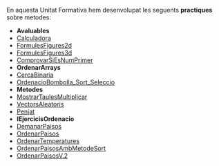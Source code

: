 En aquesta Unitat Formativa hem desenvolupat les seguents **practiques** sobre metodes:
- **Avaluables**
- [Calculadora](https://github.com/MarcMengual/Porfoli/blob/main/Moduls/M03/UF2/Exercicis_Avaluables/Ex1Calculadora.java)
- [FormulesFigures2d](https://github.com/MarcMengual/Porfoli/blob/main/Moduls/M03/UF2/Exercicis_Avaluables/Ex2.java)
- [FormulesFigures3d](https://github.com/MarcMengual/Porfoli/blob/main/Moduls/M03/UF2/Exercicis_Avaluables/Ex3.java)
- [ComprovarSiEsNumPrimer](https://github.com/MarcMengual/Porfoli/blob/main/Moduls/M03/UF2/Exercicis_Avaluables/Ex4.java)
- **OrdenarArrays**
- [CercaBinaria](https://github.com/MarcMengual/Porfoli/blob/main/Moduls/M03/UF2/Exercicis_Ordenar_Arrays/Cerca_binaria.java)
- [OrdenacioBombolla_Sort_Seleccio](https://github.com/MarcMengual/Porfoli/blob/main/Moduls/M03/UF2/Exercicis_Ordenar_Arrays/ordenacio.java)
- **Metodes**
- [MostrarTaulesMultiplicar](https://github.com/MarcMengual/Porfoli/blob/main/Moduls/M03/UF2/Exercicis_metodes/MostrarTaulesMultiplicar.java)
- [VectorsAleatoris](https://github.com/MarcMengual/Porfoli/blob/main/Moduls/M03/UF2/Exercicis_metodes/VectorsAleatoris.java)
- [Penjat](https://github.com/MarcMengual/Porfoli/blob/main/Moduls/M03/UF2/Exercicis_metodes/penjat.java)
- **IEjercicisOrdenacio**
- [DemanarPaisos](https://github.com/MarcMengual/Porfoli/blob/main/Moduls/M03/UF2/exercicis_Inici_m02/Ex04.java)
- [OrdenarPaisos](https://github.com/MarcMengual/Porfoli/blob/main/Moduls/M03/UF2/exercicis_Inici_m02/Ex1.java)
- [OrdenarTemperatures](https://github.com/MarcMengual/Porfoli/blob/main/Moduls/M03/UF2/exercicis_Inici_m02/Ex2.java)
- [OrdenarPaisosAmbMetodeSort](https://github.com/MarcMengual/Porfoli/blob/main/Moduls/M03/UF2/exercicis_Inici_m02/Ex3.java)
- [OrdenarPaisosV.2](https://github.com/MarcMengual/Porfoli/blob/main/Moduls/M03/UF2/exercicis_Inici_m02/ex4.java)
